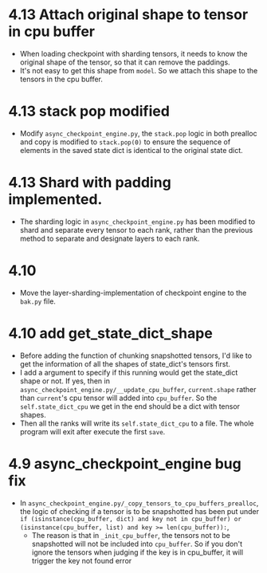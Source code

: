 # 4.13 Attach original shape to tensor in cpu buffer
- When loading checkpoint with sharding tensors, it needs to know the original shape of the tensor, so that it can remove the paddings. 
- It's not easy to get this shape from `model`. So we attach this shape to the tensors in the cpu buffer.

# 4.13 stack pop modified
- Modify `async_checkpoint_engine.py`, the `stack.pop` logic in both prealloc and copy is modified to `stack.pop(0)` to ensure the sequence of elements in the saved state dict is identical to the original state dict.

# 4.13 Shard with padding implemented.
- The sharding logic in `async_checkpoint_engine.py` has been modified to shard and separate every tensor to each rank, rather than the previous method to separate and designate layers to each rank.

# 4.10
- Move the layer-sharding-implementation of checkpoint engine to the `bak.py` file. 

# 4.10 add get_state_dict_shape
- Before adding the function of chunking snapshotted tensors, I'd like to get the information of all the shapes of state_dict's tensors first.
- I add a argument to specify if this running would get the state_dict shape or not. If yes, then in `async_checkpoint_engine.py/__update_cpu_buffer`, `current.shape` rather than `current`'s cpu tensor will added into `cpu_buffer`. So the `self.state_dict_cpu`
 we get in the end should be a dict with tensor shapes.
- Then all the ranks will write its `self.state_dict_cpu` to a file. The whole program will exit after execute the first `save`.

# 4.9 async_checkpoint_engine bug fix

- In `async_checkpoint_engine.py/_copy_tensors_to_cpu_buffers_prealloc`, the logic of checking if a tensor is to be snapshotted has been put under `if (isinstance(cpu_buffer, dict) and key not in cpu_buffer) or (isinstance(cpu_buffer, list) and key >= len(cpu_buffer)):`, 
    - The reason is that in `_init_cpu_buffer`, the tensors not to be snapshotted will not be included into `cpu_buffer`. So if you don't ignore the tensors when judging if the key is in cpu_buffer, it will trigger the key not found error


